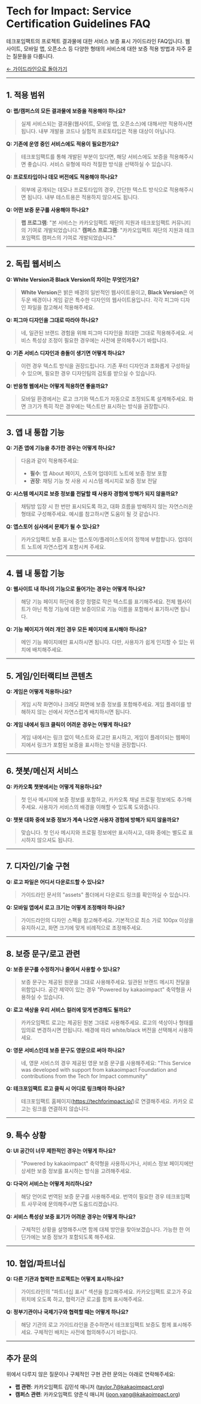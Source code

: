 # Tech for Impact: Service Certification Guidelines FAQ

테크포임팩트의 프로젝트 결과물에 대한 서비스 보증 표시 가이드라인 FAQ입니다. 웹사이트, 모바일 앱, 오픈소스 등 다양한 형태의 서비스에 대한 보증 적용 방법과 자주 묻는 질문들을 다룹니다.

[← 가이드라인으로 돌아가기](./service-certification.md)

---

## 1. 적용 범위

**Q: 랩/캠퍼스의 모든 결과물에 보증을 적용해야 하나요?**
> 실제 서비스되는 결과물(웹사이트, 모바일 앱, 오픈소스)에 대해서만 적용하시면 됩니다. 내부 개발용 코드나 실험적 프로토타입은 적용 대상이 아닙니다.

**Q: 기존에 운영 중인 서비스에도 적용이 필요한가요?**
> 테크포임팩트를 통해 개발된 부분이 있다면, 해당 서비스에도 보증을 적용해주시면 좋습니다. 서비스 유형에 따라 적절한 방식을 선택하실 수 있습니다.

**Q: 프로토타입이나 데모 버전에도 적용해야 하나요?**
> 외부에 공개되는 데모나 프로토타입의 경우, 간단한 텍스트 방식으로 적용해주시면 됩니다. 내부 테스트용은 적용하지 않으셔도 됩니다.

**Q: 어떤 보증 문구를 사용해야 하나요?**
> **랩 프로그램**: "본 서비스는 카카오임팩트 재단의 지원과 테크포임팩트 커뮤니티의 기여로 개발되었습니다."
> **캠퍼스 프로그램**: "카카오임팩트 재단의 지원과 테크포임팩트 캠퍼스의 기여로 개발되었습니다."

---

## 2. 독립 웹서비스

**Q: White Version과 Black Version의 차이는 무엇인가요?**
> **White Version**은 밝은 배경의 일반적인 웹사이트용이고, **Black Version**은 어두운 배경이나 게임 같은 특수한 디자인의 웹사이트용입니다. 각각 피그마 디자인 파일을 참고해서 적용해주세요.

**Q: 피그마 디자인을 그대로 따라야 하나요?**
> 네, 일관된 브랜드 경험을 위해 피그마 디자인을 최대한 그대로 적용해주세요. 서비스 특성상 조정이 필요한 경우에는 사전에 문의해주시기 바랍니다.

**Q: 기존 서비스 디자인과 충돌이 생기면 어떻게 하나요?**
> 이런 경우 텍스트 방식을 권장드립니다. 기존 푸터 디자인과 조화롭게 구성하실 수 있으며, 필요한 경우 디자인팀의 검토를 받으실 수 있습니다.

**Q: 반응형 웹에서는 어떻게 적용하면 좋을까요?**
> 모바일 환경에서는 로고 크기와 텍스트가 자동으로 조정되도록 설계해주세요. 화면 크기가 특히 작은 경우에는 텍스트만 표시하는 방식을 권장합니다.

---

## 3. 앱 내 통합 기능

**Q: 기존 앱에 기능을 추가한 경우는 어떻게 하나요?**
> 다음과 같이 적용해주세요:
> - **필수**: 앱 About 페이지, 스토어 업데이트 노트에 보증 정보 포함
> - **권장**: 채팅 기능 첫 사용 시 시스템 메시지로 보증 정보 전달

**Q: 시스템 메시지로 보증 정보를 전달할 때 사용자 경험에 방해가 되지 않을까요?**
> 채팅방 입장 시 한 번만 표시되도록 하고, 대화 흐름을 방해하지 않는 자연스러운 형태로 구성해주세요. 예시를 참고하시면 도움이 될 것 같습니다.

**Q: 앱스토어 심사에서 문제가 될 수 있나요?**
> 카카오임팩트 보증 표시는 앱스토어/플레이스토어의 정책에 부합합니다. 업데이트 노트에 자연스럽게 포함시켜 주세요.

---

## 4. 웹 내 통합 기능

**Q: 웹사이트 내 하나의 기능으로 들어가는 경우는 어떻게 하나요?**
> 해당 기능 페이지 하단에 중앙 정렬로 작은 텍스트를 표기해주세요. 전체 웹사이트가 아닌 특정 기능에 대한 보증이므로 기능 이름을 포함해서 표기하시면 됩니다.

**Q: 기능 페이지가 여러 개인 경우 모든 페이지에 표시해야 하나요?**
> 메인 기능 페이지에만 표시하시면 됩니다. 다만, 사용자가 쉽게 인지할 수 있는 위치에 배치해주세요.

---

## 5. 게임/인터랙티브 콘텐츠

**Q: 게임은 어떻게 적용하나요?**
> 게임 시작 화면이나 크레딧 화면에 보증 정보를 포함해주세요. 게임 플레이를 방해하지 않는 선에서 자연스럽게 배치하시면 됩니다.

**Q: 게임 내에서 링크 클릭이 어려운 경우는 어떻게 하나요?**
> 게임 내에서는 링크 없이 텍스트와 로고만 표시하고, 게임이 플레이되는 웹페이지에서 링크가 포함된 보증을 표시하는 방식을 권장합니다.

---

## 6. 챗봇/메신저 서비스

**Q: 카카오톡 챗봇에서는 어떻게 적용하나요?**
> 첫 인사 메시지에 보증 정보를 포함하고, 카카오톡 채널 프로필 정보에도 추가해주세요. 사용자가 서비스의 배경을 이해할 수 있도록 도와줍니다.

**Q: 챗봇 대화 중에 보증 정보가 계속 나오면 사용자 경험에 방해가 되지 않을까요?**
> 맞습니다. 첫 인사 메시지와 프로필 정보에만 표시하시고, 대화 중에는 별도로 표시하지 않으셔도 됩니다.

---

## 7. 디자인/기술 구현

**Q: 로고 파일은 어디서 다운로드할 수 있나요?**
> 가이드라인 문서의 "assets" 폴더에서 다운로드 링크를 확인하실 수 있습니다.

**Q: 모바일 앱에서 로고 크기는 어떻게 조정해야 하나요?**
> 가이드라인의 디자인 스펙을 참고해주세요. 기본적으로 최소 가로 100px 이상을 유지하시고, 화면 크기에 맞게 비례적으로 조정해주세요.

---

## 8. 보증 문구/로고 관련

**Q: 보증 문구를 수정하거나 줄여서 사용할 수 있나요?**
> 보증 문구는 제공된 원문을 그대로 사용해주세요. 일관된 브랜드 메시지 전달을 위함입니다. 공간 제약이 있는 경우 "Powered by kakaoimpact" 축약형을 사용하실 수 있습니다.

**Q: 로고 색상을 우리 서비스 컬러에 맞게 변경해도 될까요?**
> 카카오임팩트 로고는 제공된 원본 그대로 사용해주세요. 로고의 색상이나 형태를 임의로 변경하시면 안됩니다. 배경에 따라 white/black 버전을 선택해서 사용하세요.

**Q: 영문 서비스인데 보증 문구도 영문으로 써야 하나요?**
> 네, 영문 서비스의 경우 제공된 영문 보증 문구를 사용해주세요: "This Service was developed with support from kakaoimpact Foundation and contributions from the Tech for Impact community"

**Q: 테크포임팩트 로고 클릭 시 어디로 링크해야 하나요?**
> 테크포임팩트 홈페이지(https://techforimpact.io/)로 연결해주세요. 카카오 로고는 링크를 연결하지 않습니다.

---

## 9. 특수 상황

**Q: UI 공간이 너무 제한적인 경우는 어떻게 하나요?**
> "Powered by kakaoimpact" 축약형을 사용하시거나, 서비스 정보 페이지에만 상세한 보증 정보를 표시하는 방식을 고려해주세요.

**Q: 다국어 서비스는 어떻게 처리하나요?**
> 해당 언어로 번역된 보증 문구를 사용해주세요. 번역이 필요한 경우 테크포임팩트 사무국에 문의해주시면 도움드리겠습니다.

**Q: 서비스 특성상 보증 표기가 어려운 경우는 어떻게 하나요?**
> 구체적인 상황을 설명해주시면 함께 대체 방안을 찾아보겠습니다. 가능한 한 어딘가에는 보증 정보가 포함되도록 해주세요.

---

## 10. 협업/파트너십

**Q: 다른 기관과 협력한 프로젝트는 어떻게 표시하나요?**
> 가이드라인의 "파트너십 표시" 섹션을 참고해주세요. 카카오임팩트 로고가 주요 위치에 오도록 하고, 협력기관 로고를 함께 표시해주세요.

**Q: 정부기관이나 국제기구와 협력할 때는 어떻게 하나요?**
> 해당 기관의 로고 가이드라인을 준수하면서 테크포임팩트 보증도 함께 표시해주세요. 구체적인 배치는 사전에 협의해주시기 바랍니다.

---

## 추가 문의

위에서 다루지 않은 질문이나 구체적인 구현 관련 문의는 아래로 연락해주세요:

- **랩 관련**: 카카오임팩트 김민석 매니저 (taylor.7@kakaoimpact.org)
- **캠퍼스 관련**: 카카오임팩트 양준식 매니저 (joon.yang@kakaoimpact.org)